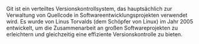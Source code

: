 Git ist ein verteiltes Versionskontrollsystem, das hauptsächlich zur Verwaltung von Quellcode in Softwareentwicklungsprojekten verwendet wird. Es wurde von Linus Torvalds (dem Schöpfer von Linux) im Jahr 2005 entwickelt, um die Zusammenarbeit an großen Softwareprojekten zu erleichtern und gleichzeitig eine effiziente Versionskontrolle zu bieten.